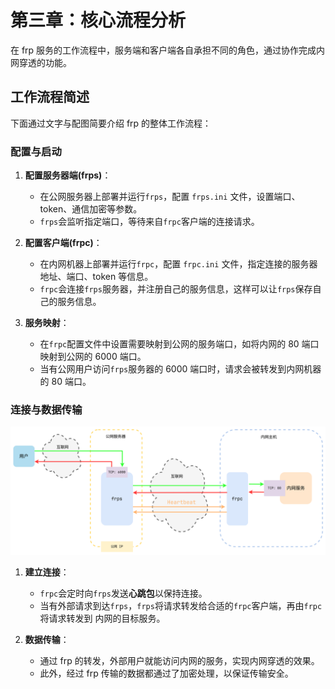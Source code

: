 # 第三章：核心流程分析

在 frp 服务的工作流程中，服务端和客户端各自承担不同的角色，通过协作完成内网穿透的功能。

## 工作流程简述

下面通过文字与配图简要介绍 frp 的整体工作流程：

### 配置与启动

1. **配置服务器端(frps)**：
    - 在公网服务器上部署并运行`frps`，配置 `frps.ini` 文件，设置端口、token、通信加密等参数。
    - `frps`会监听指定端口，等待来自`frpc`客户端的连接请求。

2. **配置客户端(frpc)**：
    - 在内网机器上部署并运行`frpc`，配置 `frpc.ini` 文件，指定连接的服务器地址、端口、token
    等信息。
    - `frpc`会连接`frps`服务器，并注册自己的服务信息，这样可以让`frps`保存自己的服务信息。

3. **服务映射**：
    - 在`frpc`配置文件中设置需要映射到公网的服务端口，如将内网的 80 端口映射到公网的 6000 端口。
    - 当有公网用户访问`frps`服务器的 6000 端口时，请求会被转发到内网机器的 80 端口。

### 连接与数据传输

![workflow](assets/workflow.png)

1. **建立连接**：
    - `frpc`会定时向`frps`发送**心跳包**以保持连接。
    - 当有外部请求到达`frps`，`frps`将请求转发给合适的`frpc`客户端，再由`frpc`将请求转发到
    内网的目标服务。

2. **数据传输**：
    - 通过 frp 的转发，外部用户就能访问内网的服务，实现内网穿透的效果。
    - 此外，经过 frp 传输的数据都通过了加密处理，以保证传输安全。
